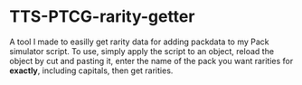 # TTS-PTCG-rarity-getter
A tool I made to easilly get rarity data for adding packdata to my Pack simulator script. To use, simply apply the script to an object, reload the object by cut and pasting it, enter the name of the pack you want rarities for **exactly**, including capitals, then get rarities.
